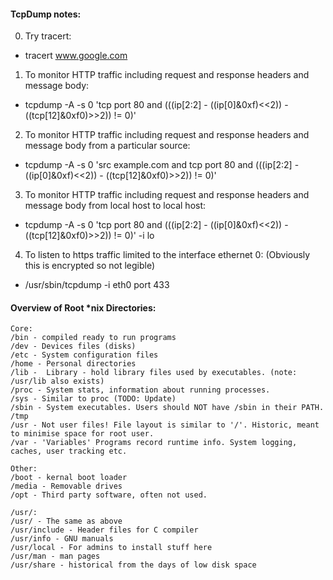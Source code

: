 
#### TcpDump notes:
0. Try tracert:
* tracert www.google.com
 
1. To monitor HTTP traffic including request and response headers and message body:
* tcpdump -A -s 0 'tcp port 80 and (((ip[2:2] - ((ip[0]&0xf)<<2)) - ((tcp[12]&0xf0)>>2)) != 0)'
2. To monitor HTTP traffic including request and response headers and message body from a particular source:
* tcpdump -A -s 0 'src example.com and tcp port 80 and (((ip[2:2] - ((ip[0]&0xf)<<2)) - ((tcp[12]&0xf0)>>2)) != 0)'
3. To monitor HTTP traffic including request and response headers and message body from local host to local host:
* tcpdump -A -s 0 'tcp port 80 and (((ip[2:2] - ((ip[0]&0xf)<<2)) - ((tcp[12]&0xf0)>>2)) != 0)' -i lo
4) To listen to https traffic limited to the interface ethernet 0: (Obviously this is encrypted so not legible)
* /usr/sbin/tcpdump  -i eth0 port 433


#### Overview of Root *nix Directories:
 ```
 Core:
/bin - compiled ready to run programs
/dev - Devices files (disks)
/etc - System configuration files
/home - Personal directories
/lib -  Library - hold library files used by executables. (note: /usr/lib also exists)
/proc - System stats, information about running processes.
/sys - Similar to proc (TODO: Update)
/sbin - System executables. Users should NOT have /sbin in their PATH.
/tmp
/usr - Not user files! File layout is similar to '/'. Historic, meant to minimise space for root user.
/var - 'Variables' Programs record runtime info. System logging, caches, user tracking etc.

Other:
/boot - kernal boot loader
/media - Removable drives
/opt - Third party software, often not used.

/usr/:
/usr/ - The same as above
/usr/include - Header files for C compiler
/usr/info - GNU manuals
/usr/local - For admins to install stuff here
/usr/man - man pages
/usr/share - historical from the days of low disk space
```
